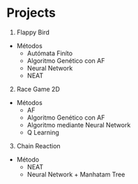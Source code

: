 # Projects

1. Flappy Bird 
  - Métodos
    - Autómata Finíto
    - Algoritmo Genético con AF
    - Neural Network
    - NEAT
2. Race Game 2D
  - Métodos
    - AF
    - Algoritmo Genético con AF
    - Algoritmo mediante Neural Network
    - Q Learning
3. Chain Reaction
  - Método 
    - NEAT
    - Neural Network + Manhatam Tree
